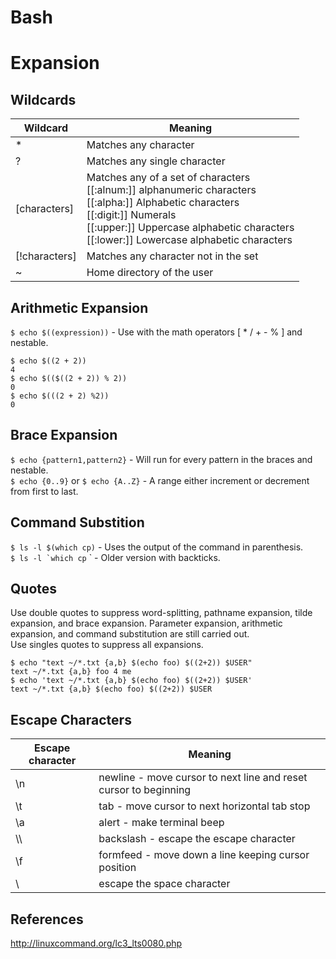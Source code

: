 Bash
===

# Expansion

## Wildcards

Wildcard | Meaning
---|---
\* | Matches any character
\? | Matches any single character
[characters] | Matches any of a set of characters<br>[[:alnum:]] alphanumeric characters<br>[[:alpha:]] Alphabetic characters</br>[[:digit:]] Numerals<br>[[:upper:]] Uppercase alphabetic characters<br>[[:lower:]] Lowercase alphabetic characters
[!characters] | Matches any character not in the set
~ | Home directory of the user

## Arithmetic Expansion
`$ echo $((expression))` - Use with the math operators [ * / + - % ] and nestable.
```
$ echo $((2 + 2))
4
$ echo $(($((2 + 2)) % 2))
0
$ echo $(((2 + 2) %2))
0
```

## Brace Expansion
`$ echo {pattern1,pattern2}` - Will run for every pattern in the braces and nestable.  
`$ echo {0..9}` or `$ echo {A..Z}` - A range either increment or decrement from first to last.

## Command Substition
`$ ls -l $(which cp)` - Uses the output of the command in parenthesis.  
``$ ls -l `which cp`` ` - Older version with backticks.

## Quotes
Use double quotes to suppress word-splitting, pathname expansion, tilde expansion, and brace expansion. Parameter expansion, arithmetic expansion, and command substitution are still carried out.  
Use singles quotes to suppress all expansions.
```
$ echo "text ~/*.txt {a,b} $(echo foo) $((2+2)) $USER"
text ~/*.txt {a,b} foo 4 me
$ echo 'text ~/*.txt {a,b} $(echo foo) $((2+2)) $USER'
text ~/*.txt {a,b} $(echo foo) $((2+2)) $USER
```

## Escape Characters
Escape character | Meaning
---|---
\n | newline - move cursor to next line and reset cursor to beginning
\t | tab - move cursor to next horizontal tab stop
\a | alert - make terminal beep
\\\ | backslash - escape the escape character
\f | formfeed - move down a line keeping cursor position
\  | escape the space character


References
---
http://linuxcommand.org/lc3_lts0080.php


